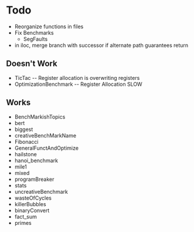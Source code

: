 # Todo

- Reorganize functions in files
- Fix Benchmarks
    - SegFaults
- in iloc, merge branch with successor if alternate path guarantees return

## Doesn't Work

- TicTac -- Register allocation is overwriting registers
- OptimizationBenchmark -- Register Allocation SLOW

## Works

- BenchMarkishTopics
- bert
- biggest
- creativeBenchMarkName
- Fibonacci
- GeneralFunctAndOptimize
- hailstone
- hanoi_benchmark
- mile1
- mixed
- programBreaker
- stats
- uncreativeBenchmark
- wasteOfCycles
- killerBubbles
- binaryConvert
- fact_sum
- primes
